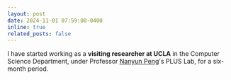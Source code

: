 ```yaml
---
layout: post
date: 2024-11-01 07:59:00-0400
inline: true
related_posts: false
---
```

I have started working as a **visiting researcher at UCLA** in the Computer Science Department, under Professor [Nanyun Peng](https://violetpeng.github.io/)'s PLUS Lab, for a six-month period.